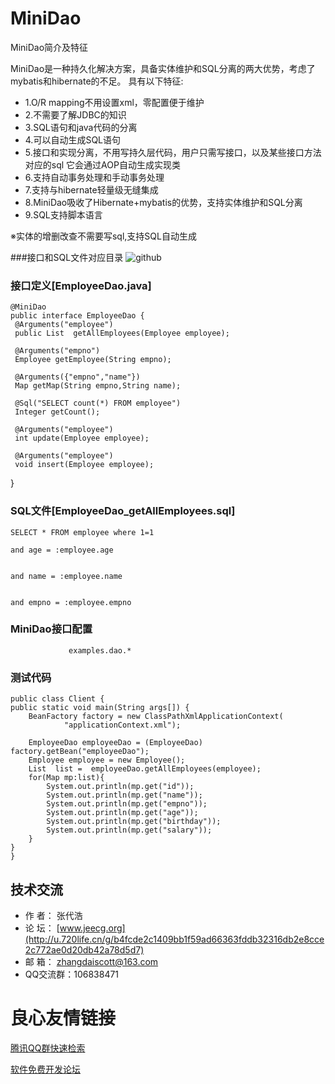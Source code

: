 MiniDao
=======


MiniDao简介及特征

MiniDao是一种持久化解决方案，具备实体维护和SQL分离的两大优势，考虑了mybatis和hibernate的不足。 具有以下特征:

* 1.O/R mapping不用设置xml，零配置便于维护
* 2.不需要了解JDBC的知识
* 3.SQL语句和java代码的分离
* 4.可以自动生成SQL语句
* 5.接口和实现分离，不用写持久层代码，用户只需写接口，以及某些接口方法对应的sql 它会通过AOP自动生成实现类
* 6.支持自动事务处理和手动事务处理
* 7.支持与hibernate轻量级无缝集成
* 8.MiniDao吸收了Hibernate+mybatis的优势，支持实体维护和SQL分离
* 9.SQL支持脚本语言

※实体的增删改查不需要写sql,支持SQL自动生成




###接口和SQL文件对应目录
![github](http://www.jeecg.org/data/attachment/forum/201308/18/224051ey14ehqe000iegja.jpg "minidao")



### 接口定义[EmployeeDao.java]  
    @MiniDao
    public interface EmployeeDao {
     @Arguments("employee")
     public List  getAllEmployees(Employee employee);
    
     @Arguments("empno")
     Employee getEmployee(String empno);
    
     @Arguments({"empno","name"})
     Map getMap(String empno,String name);

     @Sql("SELECT count(*) FROM employee")
     Integer getCount();

     @Arguments("employee")
     int update(Employee employee);

     @Arguments("employee")
     void insert(Employee employee);
   }
    
    
    
### SQL文件[EmployeeDao_getAllEmployees.sql]
    SELECT * FROM employee where 1=1 
     
	and age = :employee.age
     
     
	and name = :employee.name
     
     
	and empno = :employee.empno
     

### MiniDao接口配置
         
	 
		 
			 
				 examples.dao.* 
			 
		 
	 

### 测试代码
    public class Client {
    public static void main(String args[]) {
		BeanFactory factory = new ClassPathXmlApplicationContext(
				"applicationContext.xml");
     		
		EmployeeDao employeeDao = (EmployeeDao) factory.getBean("employeeDao");
		Employee employee = new Employee();
		List  list =  employeeDao.getAllEmployees(employee);
		for(Map mp:list){
			System.out.println(mp.get("id"));
			System.out.println(mp.get("name"));
			System.out.println(mp.get("empno"));
			System.out.println(mp.get("age"));
			System.out.println(mp.get("birthday"));
			System.out.println(mp.get("salary"));
		}
	}
    }


技术交流
-----------------------------------
* 作  者：  张代浩
* 论  坛： [www.jeecg.org](http://u.720life.cn/g/b4fcde2c1409bb1f59ad66363fddb32316db2e8cce2c772ae0d20db42a78d5d7) 
* 邮  箱：  zhangdaiscott@163.com
* QQ交流群：106838471



 # 良心友情链接

[腾讯QQ群快速检索](http://u.720life.cn/s/8cf73f7c)

[软件免费开发论坛](http://u.720life.cn/s/bbb01dc0)